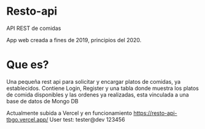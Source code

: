# Resto-api
API REST de comidas 

App web creada a fines de 2019, principios del 2020.
# Que es?
Una pequeña rest api para solicitar y encargar platos de comidas, ya establecidos.
Contiene Login, Register y una tabla donde muestra los platos de comida disponibles y las ordenes ya realizadas, esta vinculada a una base de datos de Mongo DB

Actualmente subida a Vercel y en funcionamiento
https://resto-api-tbgo.vercel.app/
User test:
tester@dev
123456
